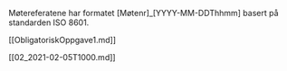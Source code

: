 Møtereferatene har formatet [Møtenr]_[YYYY-MM-DDThhmm]
basert på standarden ISO 8601.

[[ObligatoriskOppgave1.md]]

[[02_2021-02-05T1000.md]]